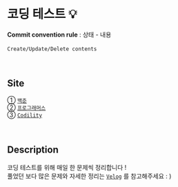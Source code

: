 # 코딩 테스트 💡

**Commit convention rule** : 상태 - 내용  
<br>
`Create/Update/Delete contents`

<br>

## Site
① [`백준`](https://www.acmicpc.net/) <br>
② [`프로그래머스`](https://programmers.co.kr/) <br>
③ [`Codility`](https://app.codility.com/programmers/)

<br>

## Description
코딩 테스트를 위해 매일 한 문제씩 정리합니다 !
<br>
풀었던 보다 많은 문제와 자세한 정리는 [`Velog`](https://velog.io/@shiningcastle) 를 참고해주세요 : )
